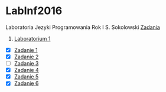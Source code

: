 # LabInf2016
Laboratoria Jezyki Programowania
Rok I
S. Sokolowski
[Zadania](http://sigma.ug.edu.pl/~stefan/Dydaktyka/JezProg/)

1. [Laboratorium 1](lab01)
  * [x]  [Zadanie 1](lab01/zad1.c)
  * [x]  [Zadanie 2](lab01/zad2.c)
  * [ ]  [Zadanie 3](lab01/zad3.c)
  * [x]  [Zadanie 4](lab01/zad4.c)
  * [x]  [Zadanie 5](lab01/zad5.c)
  * [x]  [Zadanie 6](lab01/zad6.c)

